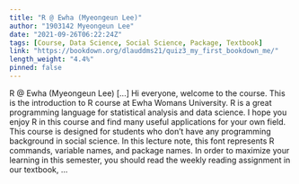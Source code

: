 ```yaml
---
title: "R @ Ewha (Myeongeun Lee)"
author: "1903142 Myeongeun Lee"
date: "2021-09-26T06:22:24Z"
tags: [Course, Data Science, Social Science, Package, Textbook]
link: "https://bookdown.org/dlauddms21/quiz3_my_first_bookdown_me/"
length_weight: "4.4%"
pinned: false
---
```


R @ Ewha (Myeongeun Lee) [...] Hi everyone, welcome to the course. This is the introduction to R course at Ewha Womans University. R is a great programming language for statistical analysis and data science. I hope you enjoy R in this course and find many useful applications for your own field. This course is designed for students who don’t have any programming background in social science. In this lecture note, this font represents R commands, variable names, and package names. In order to maximize your learning in this semester, you should read the weekly reading assignment in our textbook,  ...
